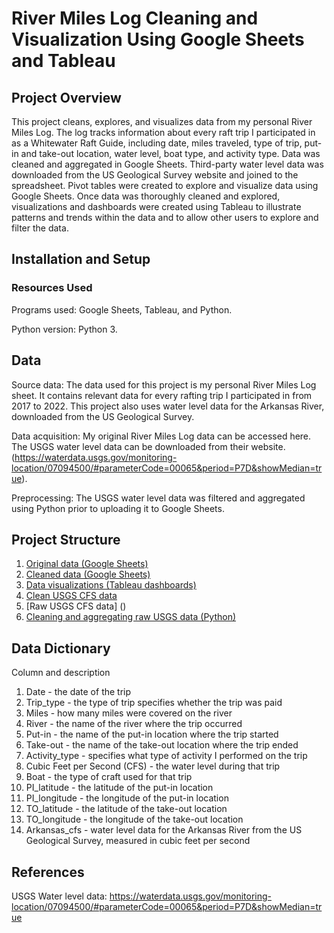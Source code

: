 # River Miles Log Cleaning and Visualization Using Google Sheets and Tableau

## Project Overview
This project cleans, explores, and visualizes data from my personal River Miles Log. The log tracks information about every raft trip I participated in as a Whitewater Raft Guide, including date, miles traveled, type of trip, put-in and take-out location, water level, boat type, and activity type. Data was cleaned and aggregated in Google Sheets. Third-party water level data was downloaded from the US Geological Survey website and joined to the spreadsheet. Pivot tables were created to explore and visualize data using Google Sheets. Once data was thoroughly cleaned and explored, visualizations and dashboards were created using Tableau to illustrate patterns and trends within the data and to allow other users to explore and filter the data. 

## Installation and Setup

### Resources Used

Programs used: Google Sheets, Tableau, and Python.

Python version: Python 3.

## Data

Source data: The data used for this project is my personal River Miles Log sheet. It contains relevant data for every rafting trip I participated in from 2017 to 2022. This project also uses water level data for the Arkansas River, downloaded from the US Geological Survey. 

Data acquisition: My original River Miles Log data can be accessed here. The USGS water level data can be downloaded from their website. (https://waterdata.usgs.gov/monitoring-location/07094500/#parameterCode=00065&period=P7D&showMedian=true).

Preprocessing: The USGS water level data was filtered and aggregated using Python prior to uploading it to Google Sheets.

## Project Structure
1. [Original data (Google Sheets)](https://docs.google.com/spreadsheets/d/1xvwZAN8gcWX6ytiDeq9__npj_mQatEYfLMnWygOJQ9w/edit?usp=sharing)
2. [Cleaned data (Google Sheets)](https://docs.google.com/spreadsheets/d/1tqPGxfS0T6j-5g5wazgPtsR3BmH9RXkueuPmdCjh3kQ/edit?usp=sharing)
3. [Data visualizations (Tableau dashboards)](https://public.tableau.com/views/ColeJoseph_River_Log_Visualizations/Story1?:language=en-US&:display_count=n&:origin=viz_share_link)
4. [Clean USGS CFS data]()
5. [Raw USGS CFS data] ()
6. [Cleaning and aggregating raw USGS data (Python)]()

## Data Dictionary
Column and description
1. Date - the date of the trip
2. Trip_type - the type of trip specifies whether the trip was paid 
5. Miles - how many miles were covered on the river
6. River - the name of the river where the trip occurred
7. Put-in - the name of the put-in location where the trip started
8. Take-out - the name of the take-out location where the trip ended
9. Activity_type - specifies what type of activity I performed on the trip
11. Cubic Feet per Second (CFS) - the water level during that trip
12. Boat - the type of craft used for that trip 
13. PI_latitude - the latitude of the put-in location
14. PI_longitude - the longitude of the put-in location
15. TO_latitude - the latitude of the take-out location
16. TO_longitude - the longitude of the take-out location
17. Arkansas_cfs - water level data for the Arkansas River from the US Geological Survey, measured in cubic feet per second

## References
USGS Water level data: https://waterdata.usgs.gov/monitoring-location/07094500/#parameterCode=00065&period=P7D&showMedian=true
